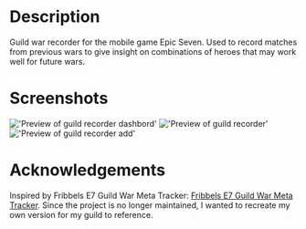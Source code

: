 # Description

Guild war recorder for the mobile game Epic Seven. Used to record matches from previous wars to give insight on combinations of heroes that may work well for future wars. 

# Screenshots

!['Preview of guild recorder dashbord'](https://user-images.githubusercontent.com/61166862/179343024-9e566caa-c9d4-4422-892f-06a26d882f2a.png)
!['Preview of guild recorder'](https://user-images.githubusercontent.com/61166862/179383260-3faea5a5-35fb-4815-8a43-c436e00c4f3f.png)
!['Preview of guild recorder add'](https://user-images.githubusercontent.com/61166862/179343061-d546d608-4aaa-47dc-be5e-fa08d5853d8e.png)

# Acknowledgements

Inspired by Fribbels E7 Guild War Meta Tracker: [Fribbels E7 Guild War Meta Tracker](https://fribbels.github.io/e7/gw-meta.html). Since the project is no longer maintained, I wanted to recreate my own version for my guild to reference.